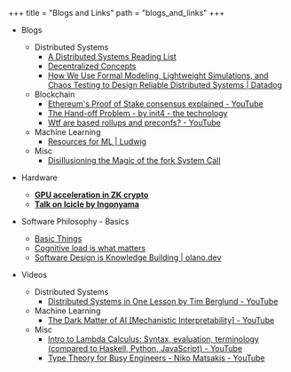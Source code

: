 +++
title = "Blogs and Links"
path = "blogs_and_links"
+++

- Blogs
  - Distributed Systems
    - [A Distributed Systems Reading List](https://ferd.ca/a-distributed-systems-reading-list.html)
    - [Decentralized Concepts](https://www.varunsrinivasan.com/writing/)
    - [How We Use Formal Modeling, Lightweight Simulations, and Chaos Testing to Design Reliable Distributed Systems | Datadog](https://www.datadoghq.com/blog/engineering/formal-modeling-and-simulation/)
  - Blockchain
    - [Ethereum's Proof of Stake consensus explained - YouTube](https://www.youtube.com/watch?v=5gfNUVmX3Es)
    - [The Hand-off Problem - by init4 - the technology](https://blog.init4.technology/p/the-hand-off-problem)
    - [Wtf are based rollups and preconfs? - YouTube](https://www.youtube.com/watch?v=WiKPlNGrUzU)
  - Machine Learning
    - [Resources for ML | Ludwig](https://ludwigabap.bearblog.dev/resources-for-ml/)
  - Misc
    - [Disillusioning the Magic of the fork System Call](https://blog.codingconfessions.com/p/the-magic-of-fork)
- Hardware
  - [**GPU acceleration in ZK crypto**](https://www.youtube.com/watch?v=JJMZQzVhCvY)
  - [**Talk on Icicle by Ingonyama**](https://www.youtube.com/watch?v=mUo0WtLnEHU)
- Software Philosophy - Basics
  - [Basic Things](https://matklad.github.io/2024/03/22/basic-things.html)
  - [Cognitive load is what matters](https://minds.md/zakirullin/cognitive)
  - [Software Design is Knowledge Building | olano.dev](https://olano.dev/blog/software-design-is-knowledge-building/)


- Videos
  - Distributed Systems
    - [Distributed Systems in One Lesson by Tim Berglund - YouTube](https://www.youtube.com/watch?v=Y6Ev8GIlbxc)
  - Machine Learning
    - [The Dark Matter of AI [Mechanistic Interpretability] - YouTube](https://www.youtube.com/watch?v=UGO_Ehywuxc)
  - Misc
    - [Intro to Lambda Calculus: Syntax, evaluation, terminology (compared to Haskell, Python, JavaScript) - YouTube](https://www.youtube.com/watch?v=b5VhYkvOk30&list=PLoyEIY-nZq_uipRkxG79uzAgfqDuHzot-)
    - [Type Theory for Busy Engineers - Niko Matsakis - YouTube](https://www.youtube.com/watch?v=9qLACD9Bfbk)
